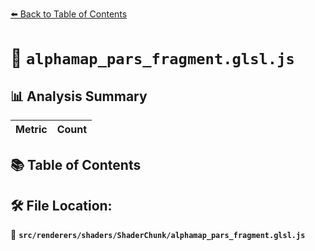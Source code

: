 [⬅️ Back to Table of Contents](../../../../index.md)

# 📄 `alphamap_pars_fragment.glsl.js`

## 📊 Analysis Summary

| Metric | Count |
|--------|-------|

## 📚 Table of Contents


## 🛠️ File Location:
📂 **`src/renderers/shaders/ShaderChunk/alphamap_pars_fragment.glsl.js`**